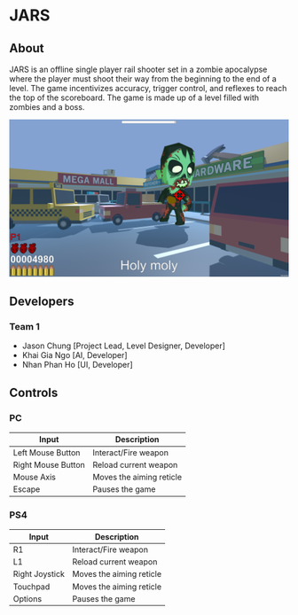 # JARS

## About
JARS is an offline single player rail shooter set in a zombie apocalypse where the player must shoot their way from the beginning to the end of a level. The game incentivizes accuracy, trigger control, and reflexes to reach the top of the scoreboard. The game is made up of a level filled with zombies and a boss.

![image](https://raw.githubusercontent.com/itsjasonc/JARS/master/jars.png)

## Developers

### Team 1

* Jason Chung [Project Lead, Level Designer, Developer]
* Khai Gia Ngo [AI, Developer]
* Nhan Phan Ho [UI, Developer]

## Controls
### PC
|Input|Description|
|-|-|
|Left Mouse Button|Interact/Fire weapon|
|Right Mouse Button|Reload current weapon|
|Mouse Axis|Moves the aiming reticle|
|Escape|Pauses the game|

### PS4
|Input|Description|
|-|-|
|R1|Interact/Fire weapon|
|L1|Reload current weapon|
|Right Joystick|Moves the aiming reticle|
|Touchpad|Moves the aiming reticle|
|Options|Pauses the game|
